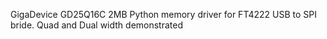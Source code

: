 GigaDevice GD25Q16C 2MB Python memory driver for FT4222 USB to SPI bride. Quad and Dual width demonstrated
